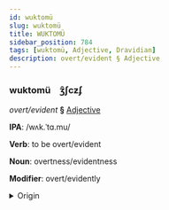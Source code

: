 ```yaml
---
id: wuktomü
slug: wuktomü
title: WUKTOMÜ
sidebar_position: 784
tags: [wuktomü, Adjective, Dravidian]
description: overt/evident § Adjective
---
```


### wuktomü&emsp;<span kind="abugida">ʒ̑ʃcƶʄ</span>

*overt/evident* **§** [Adjective](../../tags/Adjective)

**IPA**: /wʌk.ˈtɑ.mu/

**Verb**: to be overt/evident

**Noun**: overtness/evidentness

**Modifier**: overt/evidently

<details>
    <summary>Origin</summary>
    Telugu వ్యక్తము vyaktamu /ʋjəkt̪amu/<br/>
    <em>Dravidian Language Family</em>
</details>